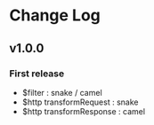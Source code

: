 # Change Log

## v1.0.0

### First release
* $filter : snake / camel
* $http transformRequest : snake
* $http transformResponse : camel
